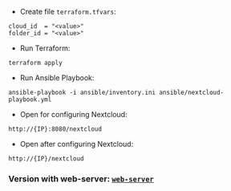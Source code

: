 - Create file `terraform.tfvars`:
```
cloud_id  = "<value>"
folder_id = "<value>"
```

- Run Terraform:
```
terraform apply
```

- Run Ansible Playbook:
```
ansible-playbook -i ansible/inventory.ini ansible/nextcloud-playbook.yml
```

- Open for configuring Nextcloud:
```
http://{IP}:8080/nextcloud
```

- Open after configuring Nextcloud:
```
http://{IP}/nextcloud
```

### Version with web-server: [`web-server`](https://github.com/arshapshap/vvot33-task3-nextcloud/tree/web-server)

